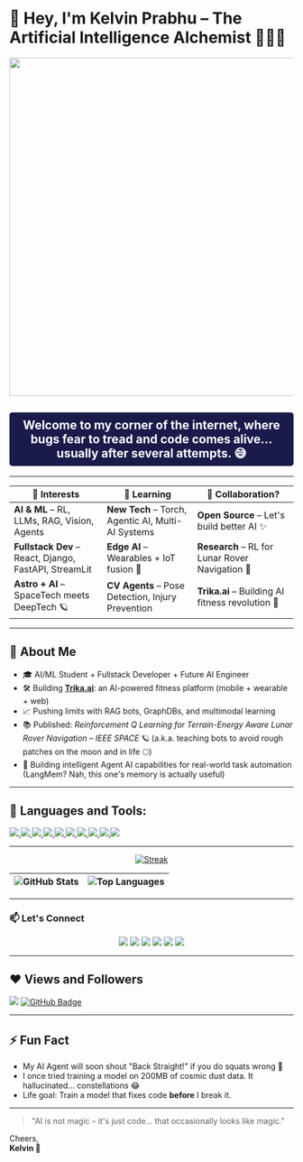 # 👋 Hey, I'm Kelvin Prabhu – The **Artificial Intelligence Alchemist** 🧙‍♂️🤖

<div align="center">
  <img src="https://i.giphy.com/media/v1.Y2lkPTc5MGI3NjExc2xnbGdwN2pod3J2Z2dxZWdxaHR3cmZ6YXJ5OGdrbGRuNHA5MWplMyZlcD12MV9pbnRlcm5hbF9naWZfYnlfaWQmY3Q9Zw/0R7AQsnA3yIUcbvztz/giphy.gif" width="600px">
</div>
<div align="center">
  <h2 style="color: white; background-color: #1a1a4b; padding: 10px; border-radius: 5px;">Welcome to my corner of the internet, where bugs fear to tread and code comes alive... usually after several attempts. 😅</h2>
</div>

---

| **👀 Interests**                         | **🌱 Learning**                                | **💞️ Collaboration?**                     |
|------------------------------------------|------------------------------------------------|--------------------------------------------|
| **AI & ML** – RL, LLMs, RAG, Vision, Agents | **New Tech** – Torch, Agentic AI, Multi-AI Systems | **Open Source** – Let's build better AI ✨ |
| **Fullstack Dev** – React, Django, FastAPI, StreamLit   | **Edge AI** – Wearables + IoT fusion 🔌         | **Research** – RL for Lunar Rover Navigation 🚀 |
| **Astro + AI** – SpaceTech meets DeepTech 🪐 | **CV Agents** – Pose Detection, Injury Prevention | **Trika.ai** – Building AI fitness revolution 💪 |

---

## 👤 About Me

- 🎓 AI/ML Student + Fullstack Developer + Future AI Engineer
- 🛠️ Building [**Trika.ai**](https://github.com/kelvinprabhu/trika.ai): an AI-powered fitness platform (mobile + wearable + web)
- 📈 Pushing limits with RAG bots, GraphDBs, and multimodal learning
- 📚 Published: *Reinforcement Q Learning for Terrain-Energy Aware Lunar Rover Navigation – IEEE SPACE* 🪐 (a.k.a. teaching bots to avoid rough patches on the moon and in life 🌕)
- 🧠 Building intelligent Agent AI capabilities for real-world task automation (LangMem? Nah, this one's memory is actually useful)

---

## 🚀 Languages and Tools:

<p align="left"> 
    <a href="https://www.python.org" target="_blank"> <img src="https://img.icons8.com/color/48/000000/python.png"/> </a> 
    <a href="https://docs.djangoproject.com/en/4.0/" target="_blank"> <img src="https://img.icons8.com/color/48/000000/django.png"/> </a> 
    <a href="https://reactjs.org/" target="_blank"> <img src="https://img.icons8.com/color/48/000000/react-native.png"/> </a>
    <a href="https://developer.mozilla.org/en-US/docs/Web/JavaScript" target="_blank"> <img src="https://img.icons8.com/color/48/000000/javascript.png"/> </a> 
    <a href="https://www.w3.org/html/" target="_blank"> <img src="https://img.icons8.com/color/48/000000/html-5.png"/> </a> 
    <a href="https://www.w3schools.com/css/" target="_blank"> <img src="https://img.icons8.com/color/48/000000/css3.png"/> </a>
    <a href="https://www.tensorflow.org/" target="_blank"> <img src="https://img.icons8.com/color/48/000000/tensorflow.png"/> </a>
    <a href="https://pytorch.org/" target="_blank"> <img src="https://img.icons8.com/color/48/000000/pytorch.png"/> </a>
    <a href="https://www.mysql.com/" target="_blank"> <img src="https://img.icons8.com/fluent/50/000000/mysql-logo.png"/> </a>
    <a href="https://git-scm.com/" target="_blank"> <img src="https://img.icons8.com/color/48/000000/git.png"/> </a>
</p>

---

<p align="center">
    <a href="https://github.com/kelvinprabhu">
        <img title="🔥 GitHub streak stats" alt="Streak" src="https://github-readme-streak-stats.herokuapp.com/?user=kelvinprabhu&theme=tokyonight_duo&hide_border=false&stroke=FFFFFF&ring=00FFFF&fire=FFD700&currStreakLabel=FFFFFF&background=0D1117"/>
    </a>
</p>

| <img align="center" alt="GitHub Stats" src="https://github-readme-stats.vercel.app/api?username=kelvinprabhu&show_icons=true&count_private=true&theme=tokyonight&hide_border=false&bg_color=00000000&border_radius=10&rank_icon=github" /> | <img align="center" alt="Top Languages" src="https://github-readme-stats.vercel.app/api/top-langs/?username=kelvinprabhu&langs_count=8&layout=compact&theme=tokyonight&hide_border=false&bg_color=00000000&border_radius=10" /> |
| ------------- | ------------- |

---

### 📫 Let's Connect

<p align="center">
  <a href="mailto:kelvinprabhu2071@gmail.com"><img src="https://img.shields.io/badge/Email-Drop%20a%20Mail-red?style=for-the-badge&logo=gmail&logoColor=white" /></a>
  <a href="https://kelvinportfolio2071.netlify.app"><img src="https://img.shields.io/badge/Portfolio-Visit-green?style=for-the-badge&logo=web&logoColor=white" /></a>
  <a href="https://linkedin.com/in/a-anto-kelvin-prabhu-48385b25a"><img src="https://img.shields.io/badge/LinkedIn-Connect-blue?style=for-the-badge&logo=linkedin&logoColor=white" /></a>
  <a href="https://instagram.com/kelvin.prabhu__"><img src="https://img.shields.io/badge/Instagram-Follow-E4405F?style=for-the-badge&logo=instagram&logoColor=white" /></a>
  <a href="https://medium.com/@kelvinprabhu2071"><img src="https://img.shields.io/badge/Medium-Read-black?style=for-the-badge&logo=medium&logoColor=white" /></a>
  <a href="https://wa.me/918708687084?text=hey%20kelvin"><img src="https://img.shields.io/badge/WhatsApp-Chat-25D366?style=for-the-badge&logo=whatsapp&logoColor=white" /></a>
</p>

---

## ❤️ Views and Followers

<a href="https://github.com/kelvinprabhu"><img src="https://komarev.com/ghpvc/?username=kelvinprabhu"></a>
<a href="https://github.com/kelvinprabhu?tab=followers"><img src="https://img.shields.io/github/followers/kelvinprabhu?label=Followers&style=social" alt="GitHub Badge"></a>

---

## ⚡ Fun Fact

- My AI Agent will soon shout "Back Straight!" if you do squats wrong 👀
- I once tried training a model on 200MB of cosmic dust data. It hallucinated... constellations 😂
- Life goal: Train a model that fixes code **before** I break it.

---

> "AI is not magic – it's just code… that occasionally looks like magic."

Cheers, <br>**Kelvin 🚀**
